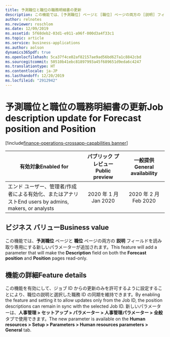 ```yaml
---
title: 予測職位と職位の職務明細書の更新
description: この機能では、[予測職位] ページと [職位] ページの両方の [説明] フィールドを読み取り専用にする新しいパラメーターが追加されます。
author: relnotes
ms.reviewer: roschlom
ms.date: 12/09/2019
ms.assetid: 5f68deb2-03d1-e911-a96f-000d3a4f33c1
ms.topic: article
ms.service: business-applications
ms.author: aolson
dynamics365pdf: true
ms.openlocfilehash: 5ca37f4ce02af82157ae9ad56bd627a1c8842cbd
ms.sourcegitcommit: 50510b41ebc81897993a45f689651d9eda6c4247
ms.translationtype: HT
ms.contentlocale: ja-JP
ms.lasthandoff: 12/20/2019
ms.locfileid: "2912942"
---
```

# <a name="job-description-update-for-forecast-position-and-position"></a><span data-ttu-id="3e547-103">予測職位と職位の職務明細書の更新</span><span class="sxs-lookup"><span data-stu-id="3e547-103">Job description update for Forecast position and Position</span></span>
[!include[finance-operations-crossapp-capabilities banner](../includes/finance-operations-crossapp-capabilities.md)]

| <span data-ttu-id="3e547-104">有効対象</span><span class="sxs-lookup"><span data-stu-id="3e547-104">Enabled for</span></span>    |  <span data-ttu-id="3e547-105">パブリック プレビュー</span><span class="sxs-lookup"><span data-stu-id="3e547-105">Public preview</span></span> | <span data-ttu-id="3e547-106">一般提供</span><span class="sxs-lookup"><span data-stu-id="3e547-106">General availability</span></span> | 
| ---------- | :----------: |:----------: |
|<span data-ttu-id="3e547-107">エンド ユーザー、管理者/作成者による有効化、またはアナリスト</span><span class="sxs-lookup"><span data-stu-id="3e547-107">End users by admins, makers, or analysts</span></span>|<span data-ttu-id="3e547-108">2020 年 1 月</span><span class="sxs-lookup"><span data-stu-id="3e547-108">Jan 2020</span></span>| <span data-ttu-id="3e547-109">2020 年 2 月</span><span class="sxs-lookup"><span data-stu-id="3e547-109">Feb 2020</span></span>|


## <a name="business-value"></a><span data-ttu-id="3e547-110">ビジネス バリュー</span><span class="sxs-lookup"><span data-stu-id="3e547-110">Business value</span></span>
<!-- bv start -->
<span data-ttu-id="3e547-111">この機能では、**予測職位** ページと **職位** ページの両方の **説明** フィールドを読み取り専用にする新しいパラメーターが追加されます。</span><span class="sxs-lookup"><span data-stu-id="3e547-111">This feature will add a parameter that will make the **Description** field on both the **Forecast position** and **Position** pages read-only.</span></span> 
<!-- bv end -->



## <a name="feature-details"></a><span data-ttu-id="3e547-112">機能の詳細</span><span class="sxs-lookup"><span data-stu-id="3e547-112">Feature details</span></span>
<!--feature detail start -->
<span data-ttu-id="3e547-113">この機能を有効にして、ジョブ ID からの更新のみを許可するように設定することにより、職位の説明と選択した職務 ID の同期を維持できます。</span><span class="sxs-lookup"><span data-stu-id="3e547-113">By enabling the feature and setting it to allow updates only from the Job ID, the position descriptions can remain in sync with the selected Job ID.</span></span> <span data-ttu-id="3e547-114">新しいパラメーターは、**人事管理 > セットアップ > パラメーター > 人事管理パラメーター > 全般** タブで使用できます。</span><span class="sxs-lookup"><span data-stu-id="3e547-114">The new parameter is available on the **Human resources > Setup > Parameters > Human resources parameters > General** tab.</span></span>
<!--feature detail end -->









